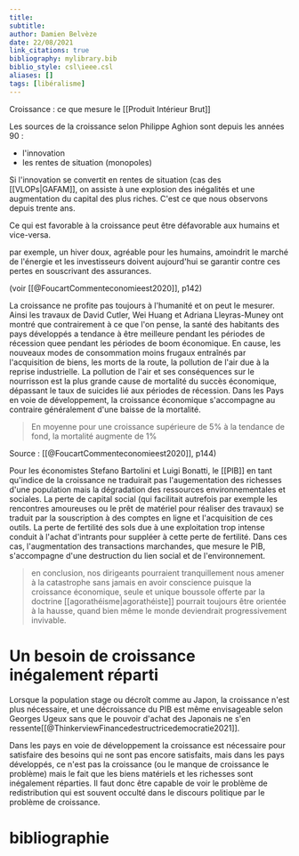 ```yaml
---
title: 
subtitle:
author: Damien Belvèze
date: 22/08/2021
link_citations: true
bibliography: mylibrary.bib
biblio_style: csl\ieee.csl
aliases: []
tags: [libéralisme]
---
```


Croissance : ce que mesure le [[Produit Intérieur Brut]]

Les sources de la croissance selon Philippe Aghion sont depuis les années 90 : 

- l'innovation
- les rentes de situation (monopoles)

Si l'innovation se convertit en rentes de situation (cas des [[VLOPs|GAFAM]], on assiste à une explosion des inégalités et une augmentation du capital des plus riches. C'est ce que nous observons depuis trente ans. 

Ce qui est favorable à la croissance peut être défavorable aux humains et vice-versa. 

par exemple, un hiver doux, agréable pour les humains, amoindrit le marché de l'énergie et les investisseurs doivent aujourd'hui se garantir contre ces pertes en souscrivant des assurances. 

(voir [[@FoucartCommenteconomieest2020]], p142)

La croissance ne profite pas toujours à l'humanité et on peut le mesurer. Ainsi les travaux de David Cutler, Wei Huang et Adriana Lleyras-Muney ont montré que contrairement à ce que l'on pense, la santé des habitants des pays développés a tendance à être meilleure pendant les périodes de récession quee pendant les périodes de boom économique. En cause, les nouveaux modes de consommation moins frugaux entraînés par l'acquisition de biens, les morts de la route, la pollution de l'air due à la reprise industrielle. La pollution de l'air et ses conséquences sur le nourrisson est la plus grande cause de mortalité du succès économique, dépassant le taux de suicides lié aux périodes de récession.
Dans les Pays en voie de développement, la croissance économique s'accompagne au contraire généralement d'une baisse de la mortalité.


> En moyenne pour une croissance supérieure de 5% à la tendance de fond, la mortalité augmente de 1%

Source : [[@FoucartCommenteconomieest2020]], p144)

Pour les économistes Stefano Bartolini et Luigi Bonatti, le [[PIB]] en tant qu'indice de la croissance ne traduirait pas l'augementation des richesses d'une population mais la dégradation des ressources environnementales et sociales. 
La perte de capital social (qui facilitait autrefois par exemple les rencontres amoureuses ou le prêt de matériel pour réaliser des travaux) se traduit par la souscription à des comptes en ligne et l'acquisition de ces outils. La perte de fertilité des sols due à une exploitation trop intense conduit à l'achat d'intrants pour suppléer à cette perte de fertilité. Dans ces cas, l'augmentation des transactions marchandes, que mesure le PIB, s'accompagne d'une destruction du lien social et de l'environnement.

> en conclusion, nos dirigeants pourraient tranquillement nous amener à la catastrophe sans jamais en avoir conscience puisque la croissance économique, seule et unique boussole offerte par la doctrine [[agorathéisme|agorathéiste]] pourrait toujours être orientée à la hausse, quand bien même le monde deviendrait progressivement invivable.

# Un besoin de croissance inégalement réparti

Lorsque la population stage ou décroît comme au Japon, la croissance n'est plus nécessaire, et une décroissance du PIB est même envisageable selon Georges Ugeux sans que le pouvoir d'achat des Japonais ne s'en ressente[[@ThinkerviewFinancedestructricedemocratie2021]]. 

Dans les pays en voie de développement la croissance est nécessaire pour satisfaire des besoins qui ne sont pas encore satisfaits, mais dans les pays développés, ce n'est pas la croissance (ou le manque de croissance le problème) mais le fait que les biens matériels et les richesses sont inégalement réparties. Il faut donc être capable de voir le problème de redistribution qui est souvent occulté dans le discours politique par le problème de croissance.


# bibliographie

